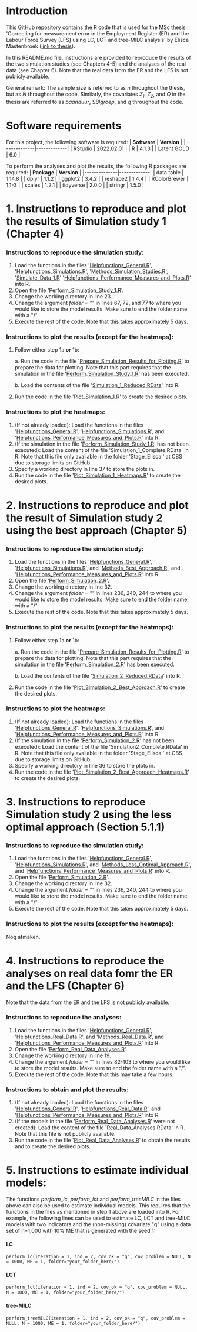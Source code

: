 # Introduction

This GitHub repository contains the R code that is used for the MSc thesis 'Correcting for measurement error in the
Employment Register (ER) and the Labour Force Survey (LFS) using LC, LCT and tree-MILC analysis' by Elisca Mastenbroek ([link to thesis](https://github.com/eliscamastenbroek/master_thesis/blob/main/MSc_thesis.pdf)).

In this README.md file, instructions are provided to reproduce the results of the two simulation studies (see Chapters 4-5) and the analyses of the real data (see Chapter 6). Note that the real data from the ER and the LFS is not publicly available.

General remark: The sample size is referred to as _n_ throughout the thesis, but as _N_ throughout the code. Similarly, the covariates _Z<sub>1</sub>_, _Z<sub>2</sub>_, and _Q_ in the thesis are referred to as _baanduur_, _SBIgroep_, and _q_ throughout the code.

# Software requirements
For this project, the following software is required:
| **Software** | **Version** |
|--------------|-------------|
| RStudio      | 2022.02.01  |
| R            | 4.1.3       |
| Latent GOLD  | 6.0         |

To perform the analyses and plot the results, the following R packages are required:
| **Package**  | **Version** |
|--------------|-------------|
| data.table   | 1.14.8      |
| dplyr        | 1.1.2       |
| ggplot2      | 3.4.2       |
| reshape2     | 1.4.4       |
| RColorBrewer | 1.1-3       |
| scales       | 1.2.1       |
| tidyverse    | 2.0.0       |
| stringr      | 1.5.0       |

# 1. Instructions to reproduce and plot the results of Simulation study 1 (Chapter 4)

### Instructions to reproduce the simulation study:
1. Load the functions in the files '[Helpfunctions_General.R](https://github.com/eliscamastenbroek/master_thesis/blob/main/Functions/Helpfunctions_General.R)', '[Helpfunctions_Simulations.R](https://github.com/eliscamastenbroek/master_thesis/blob/main/Functions/Helpfunctions_Simulations.R)', '[Methods_Simulation_Studies.R]([https://github.com/eliscamastenbroek/master_thesis/blob/main/Functions/Methods_Simulation_Studies.R])',  '[Simulate_Data_1.R](https://github.com/eliscamastenbroek/master_thesis/blob/main/Functions/Simulate_Data_1.R)' '[Helpfunctions_Performance_Measures_and_Plots.R](https://github.com/eliscamastenbroek/master_thesis/blob/main/Functions/Helpfunctions_Performance_Measures_and_Plots.R)' into R.
2. Open the file '[Perform_Simulation_Study_1.R](https://github.com/eliscamastenbroek/master_thesis/blob/main/Analyses/Perform_Simulation_Study_1.R)'.
3. Change the working directory in line 23.
4. Change the argument _folder = ""_ in lines 67, 72, and 77 to where you would like to store the model results. Make sure to end the folder name with a "/".
5. Execute the rest of the code. Note that this takes approximately 5 days.

### Instructions to plot the results (except for the heatmaps):
1. Follow either step 1a **or** 1b:
   
   a. Run the code in the file '[Prepare_Simulation_Results_for_Plotting.R](https://github.com/eliscamastenbroek/master_thesis/blob/main/Plots/Prepare_Simulation_Results_for_Plotting.R)' to prepare the data for plotting. Note that this part requires that the simulation in the file '[Perform_Simulation_Study_1.R](https://github.com/eliscamastenbroek/master_thesis/blob/main/Analyses/Perform_Simulation_Study_1.R)' has been executed.
   
   b. Load the contents of the file '[Simulation_1_Reduced.RData](https://github.com/eliscamastenbroek/master_thesis/blob/main/RData/Simulation_1_Reduced.RData)' into R.
3. Run the code in the file '[Plot_Simulation_1.R](https://github.com/eliscamastenbroek/master_thesis/blob/main/Plots/Plot_Simulation_1.R)' to create the desired plots.

### Instructions to plot the heatmaps:
1. (If not already loaded): Load the functions in the files '[Helpfunctions_General.R](https://github.com/eliscamastenbroek/master_thesis/blob/main/Functions/Helpfunctions_General.R)', '[Helpfunctions_Simulations.R](https://github.com/eliscamastenbroek/master_thesis/blob/main/Functions/Helpfunctions_Simulations.R)', and '[Helpfunctions_Performance_Measures_and_Plots.R](https://github.com/eliscamastenbroek/master_thesis/blob/main/Functions/Helpfunctions_Performance_Measures_and_Plots.R)' into R.
2. (If the simulation in the file '[Perform_Simulation_Study_1.R](https://github.com/eliscamastenbroek/master_thesis/blob/main/Analyses/Perform_Simulation_Study_1.R)' has not been executed): Load the content of the file 'Simulation_1_Complete.RData' in R. Note that this file only available in the folder 'Stage_Elisca ' at CBS due to storage limits on GitHub.
3. Specify a working directory in line 37 to store the plots in.
4. Run the code in the file '[Plot_Simulation_1_Heatmaps.R](https://github.com/eliscamastenbroek/master_thesis/blob/main/Plots/Plot_Simulation_1_Heatmaps.R)' to create the desired plots.

# 2. Instructions to reproduce and plot the result of Simulation study 2 using the best approach (Chapter 5)

### Instructions to reproduce the simulation study:
1. Load the functions in the files '[Helpfunctions_General.R](https://github.com/eliscamastenbroek/master_thesis/blob/main/Functions/Helpfunctions_General.R)', '[Helpfunctions_Simulations.R](https://github.com/eliscamastenbroek/master_thesis/blob/main/Functions/Helpfunctions_Simulations.R)', and '[Methods_Best_Approach.R](https://github.com/eliscamastenbroek/master_thesis/blob/main/Functions/Methods_Best_Approach.R)', and '[Helpfunctions_Performance_Measures_and_Plots.R](https://github.com/eliscamastenbroek/master_thesis/blob/main/Functions/Helpfunctions_Performance_Measures_and_Plots.R)' into R.
2. Open the file '[Perform_Simulation_2.R](https://github.com/eliscamastenbroek/master_thesis/blob/main/Analyses/Perform_Simulation_2.R)'.
3. Change the working directory in line 32.
4. Change the argument _folder = ""_ in lines 236, 240, 244 to where you would like to store the model results. Make sure to end the folder name with a "/".
5. Execute the rest of the code. Note that this takes approximately 5 days.

### Instructions to plot the results (except for the heatmaps):
1. Follow either step 1a **or** 1b:

   a. Run the code in the file '[Prepare_Simulation_Results_for_Plotting.R](https://github.com/eliscamastenbroek/master_thesis/blob/main/Plots/Prepare_Simulation_Results_for_Plotting.R)' to prepare the data for plotting. Note that this part requires that the simulation in the file '[Perform_Simulation_2.R](https://github.com/eliscamastenbroek/master_thesis/blob/main/Analyses/Perform_Simulation_2.R)' has been executed.

   b. Load the contents of the file '[Simulation_2_Reduced.RData](https://github.com/eliscamastenbroek/master_thesis/blob/main/RData/Simulation_2_Reduced.RData)' into R.
2. Run the code in the file '[Plot_Simulation_2_Best_Approach.R](https://github.com/eliscamastenbroek/master_thesis/blob/main/Plots/Plot_Simulation_2_Best_Approach.R)' to create the desired plots.

### Instructions to plot the heatmaps:
1. (If not already loaded): Load the functions in the files '[Helpfunctions_General.R](https://github.com/eliscamastenbroek/master_thesis/blob/main/Functions/Helpfunctions_General.R)', '[Helpfunctions_Simulations.R](https://github.com/eliscamastenbroek/master_thesis/blob/main/Functions/Helpfunctions_Simulations.R)', and '[Helpfunctions_Performance_Measures_and_Plots.R](https://github.com/eliscamastenbroek/master_thesis/blob/main/Functions/Helpfunctions_Performance_Measures_and_Plots.R)' into R.
2. (If the simulation in the file '[Perform_Simulation_2.R](https://github.com/eliscamastenbroek/master_thesis/blob/main/Analyses/Perform_Simulation_2.R)' has not been executed): Load the content of the file 'Simulation2_Complete.RData' in R. Note that this file only available in the folder 'Stage_Elisca ' at CBS due to storage limits on GitHub.
3. Specify a working directory in line 36 to store the plots in.
4. Run the code in the file '[Plot_Simulation_2_Best_Approach_Heatmaps.R](https://github.com/eliscamastenbroek/master_thesis/blob/main/Plots/Plot_Simulation_2_Best_Approach_Heatmaps.R)' to create the desired plots.

# 3. Instructions to reproduce Simulation study 2 using the less optimal approach (Section 5.1.1)

### Instructions to reproduce the simulation study:
1. Load the functions in the files '[Helpfunctions_General.R](https://github.com/eliscamastenbroek/master_thesis/blob/main/Functions/Helpfunctions_General.R)', '[Helpfunctions_Simulations.R](https://github.com/eliscamastenbroek/master_thesis/blob/main/Functions/Helpfunctions_Simulations.R)', and '[Methods_Less_Optimal_Approach.R](https://github.com/eliscamastenbroek/master_thesis/blob/main/Functions/Methods_Less_Optimal_Approach.R)', and '[Helpfunctions_Performance_Measures_and_Plots.R](https://github.com/eliscamastenbroek/master_thesis/blob/main/Functions/Helpfunctions_Performance_Measures_and_Plots.R)' into R.
2. Open the file '[Perform_Simulation_2.R](https://github.com/eliscamastenbroek/master_thesis/blob/main/Analyses/Perform_Simulation_2_.R)'.
3. Change the working directory in line 32.
4. Change the argument _folder = ""_ in lines 236, 240, 244 to where you would like to store the model results. Make sure to end the folder name with a "/".
5. Execute the rest of the code. Note that this takes approximately 5 days.

### Instructions to plot the results (except for the heatmaps):
Nog afmaken.

# 4. Instructions to reproduce the analyses on real data fomr the ER and the LFS (Chapter 6)

Note that the data from the ER and the LFS is not publicly available.

### Instructions to reproduce the analyses:
1. Load the functions in the files '[Helpfunctions_General.R](https://github.com/eliscamastenbroek/master_thesis/blob/main/Functions/Helpfunctions_General.R)', '[Helpfunctions_Real_Data.R](https://github.com/eliscamastenbroek/master_thesis/blob/main/Functions/[Helpfunctions_Real_Data.R)', and '[Methods_Real_Data.R](https://github.com/eliscamastenbroek/master_thesis/blob/main/Functions/Methods_Real_Data.R)', and '[Helpfunctions_Performance_Measures_and_Plots.R](https://github.com/eliscamastenbroek/master_thesis/blob/main/Functions/Helpfunctions_Performance_Measures_and_Plots.R)' into R.
2. Open the file '[Perform_Real_Data_Analyses.R](https://github.com/eliscamastenbroek/master_thesis/blob/main/Analyses/Perform_Real_Data_Analyses.R)'.
3. Change the working directory in line 19.
4. Change the argument _folder = ""_ in lines 82-103 to where you would like to store the model results. Make sure to end the folder name with a "/".
5. Execute the rest of the code. Note that this may take a few hours.

### Instructions to obtain and plot the results:
1. (If not already loaded): Load the functions in the files '[Helpfunctions_General.R](https://github.com/eliscamastenbroek/master_thesis/blob/main/Functions/Helpfunctions_General.R)', '[Helpfunctions_Real_Data.R](https://github.com/eliscamastenbroek/master_thesis/blob/main/Functions/[Helpfunctions_Real_Data.R)', and '[Helpfunctions_Performance_Measures_and_Plots.R](https://github.com/eliscamastenbroek/master_thesis/blob/main/Functions/Helpfunctions_Performance_Measures_and_Plots.R)' into R.
2. (If the models in the file '[Perform_Real_Data_Analyses.R](https://github.com/eliscamastenbroek/master_thesis/blob/main/Analyses/Perform_Real_Data_Analyses.R)' were not created): Load the content of the file 'Real_Data_Analyses.RData' in R. Note that this file is not publicly available.
3. Run the code in the file '[Plot_Real_Data_Analyses.R](https://github.com/eliscamastenbroek/master_thesis/blob/main/Plots/Plot_Real_Data_Analyses.R)' to obtain the results and to create the desired plots.

# 5. Instructions to estimate individual models:
The functions _perform_lc_, _perform_lct_ and _perform_treeMILC_ in the files above can also be used to estimate individual models. This requires that the functions in the files as mentioned in step 1 above are loaded into R. For example, the following lines can be used to estimate LC, LCT and tree-MILC models with two indicators and the (non-missing) covariate "q" using a data set of n=1,000 with 10% ME that is generated with the seed 1:

#### LC
```{r}
perform_lc(iteration = 1, ind = 2, cov_ok = "q", cov_problem = NULL, N = 1000, ME = 1, folder="your_folder_here/")
```

#### LCT
```{r}
perform_lct(iteration = 1, ind = 2, cov_ok = "q", cov_problem = NULL, N = 1000, ME = 1, folder="your_folder_here/")
```

#### tree-MILC
```{r}
perform_treeMILC(iteration = 1, ind = 2, cov_ok = "q", cov_problem = NULL, N = 1000, ME = 1, folder="your_folder_here/")
```


